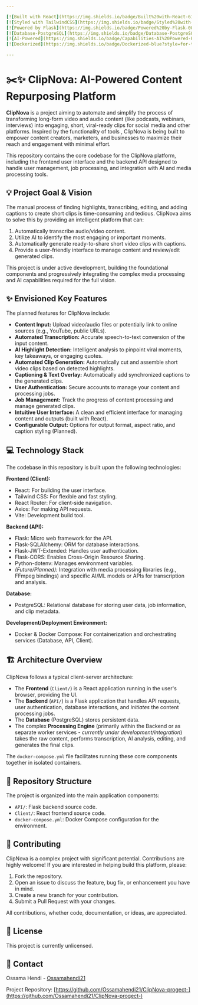 ```yaml
---

[![Built with React](https://img.shields.io/badge/Built%20with-React-61DAFB?style=for-the-badge&logo=react&logoColor=white)](https://react.dev/)
[![Styled with TailwindCSS](https://img.shields.io/badge/Styled%20with-TailwindCSS-06B6D4?style=for-the-badge&logo=tailwindcss&logoColor=white)](https://tailwindcss.com/)
[![Powered by Flask](https://img.shields.io/badge/Powered%20by-Flask-000000?style=for-the-badge&logo=flask&logoColor=white)](https://flask.palletsprojects.com/)
[![Database-PostgreSQL](https://img.shields.io/badge/Database-PostgreSQL-4169E1?style=for-the-badge&logo=postgresql&logoColor=white)](https://www.postgresql.org/)
[![AI-Powered](https://img.shields.io/badge/Capabilities-AI%20Powered-FF69B4?style=for-the-badge&logo=openai&logoColor=white)](#) <!-- Or another AI logo if different model is used/planned -->
[![Dockerized](https://img.shields.io/badge/Dockerized-blue?style=for-the-badge&logo=docker&logoColor=white)](https://www.docker.com/)

---
```


# ✂️✨ ClipNova: AI-Powered Content Repurposing Platform

**ClipNova** is a project aiming to automate and simplify the process of transforming long-form video and audio content (like podcasts, webinars, interviews) into engaging, short, viral-ready clips for social media and other platforms. Inspired by the functionality of tools , ClipNova is being built to empower content creators, marketers, and businesses to maximize their reach and engagement with minimal effort.

This repository contains the core codebase for the ClipNova platform, including the frontend user interface and the backend API designed to handle user management, job processing, and integration with AI and media processing tools.


## 💡 Project Goal & Vision

The manual process of finding highlights, transcribing, editing, and adding captions to create short clips is time-consuming and tedious. ClipNova aims to solve this by providing an intelligent platform that can:

1.  Automatically transcribe audio/video content.
2.  Utilize AI to identify the most engaging or important moments.
3.  Automatically generate ready-to-share short video clips with captions.
4.  Provide a user-friendly interface to manage content and review/edit generated clips.

This project is under active development, building the foundational components and progressively integrating the complex media processing and AI capabilities required for the full vision.

## ✨ Envisioned Key Features

The planned features for ClipNova include:

*   **Content Input:** Upload video/audio files or potentially link to online sources (e.g., YouTube, public URLs).
*   **Automated Transcription:** Accurate speech-to-text conversion of the input content.
*   **AI Highlight Detection:** Intelligent analysis to pinpoint viral moments, key takeaways, or engaging quotes.
*   **Automated Clip Generation:** Automatically cut and assemble short video clips based on detected highlights.
*   **Captioning & Text Overlay:** Automatically add synchronized captions to the generated clips.
*   **User Authentication:** Secure accounts to manage your content and processing jobs.
*   **Job Management:** Track the progress of content processing and manage generated clips.
*   **Intuitive User Interface:** A clean and efficient interface for managing content and outputs (built with React).
*   **Configurable Output:** Options for output format, aspect ratio, and caption styling (Planned).


## 💻 Technology Stack

The codebase in this repository is built upon the following technologies:

**Frontend (Client):**
*   React: For building the user interface.
*   Tailwind CSS: For flexible and fast styling.
*   React Router: For client-side navigation.
*   Axios: For making API requests.
*   Vite: Development build tool.

**Backend (API):**
*   Flask: Micro web framework for the API.
*   Flask-SQLAlchemy: ORM for database interactions.
*   Flask-JWT-Extended: Handles user authentication.
*   Flask-CORS: Enables Cross-Origin Resource Sharing.
*   Python-dotenv: Manages environment variables.
*   *(Future/Planned):* Integration with media processing libraries (e.g., FFmpeg bindings) and specific AI/ML models or APIs for transcription and analysis.

**Database:**
*   PostgreSQL: Relational database for storing user data, job information, and clip metadata.

**Development/Deployment Environment:**
*   Docker & Docker Compose: For containerization and orchestrating services (Database, API, Client).

## 🏗️ Architecture Overview

ClipNova follows a typical client-server architecture:

*   The **Frontend** (`Client/`) is a React application running in the user's browser, providing the UI.
*   The **Backend** (`API/`) is a Flask application that handles API requests, user authentication, database interactions, and *initiates* the content processing jobs.
*   The **Database** (PostgreSQL) stores persistent data.
*   The complex **Processing Engine** (primarily within the Backend or as separate worker services - *currently under development/integration*) takes the raw content, performs transcription, AI analysis, editing, and generates the final clips.

The `docker-compose.yml` file facilitates running these core components together in isolated containers.

## 📂 Repository Structure

The project is organized into the main application components:

*   `API/`: Flask backend source code.
*   `Client/`: React frontend source code.
*   `docker-compose.yml`: Docker Compose configuration for the environment.

## 👋 Contributing

ClipNova is a complex project with significant potential. Contributions are highly welcome! If you are interested in helping build this platform, please:

1.  Fork the repository.
2.  Open an issue to discuss the feature, bug fix, or enhancement you have in mind.
3.  Create a new branch for your contribution.
4.  Submit a Pull Request with your changes.

All contributions, whether code, documentation, or ideas, are appreciated.

## 📄 License

This project is currently unlicensed.

## 📧 Contact

Ossama Hendi - [Ossamahendi21](mailto:.)

Project Repository: [https://github.com/Ossamahendi21/ClipNova-progect-](https://github.com/Ossamahendi21/ClipNova-progect-)
